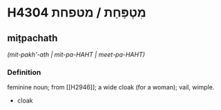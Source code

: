 # H4304 מִטְפַּחַת / מטפחת

## miṭpachath

_(mit-pakh'-ath | mit-pa-HAHT | meet-pa-HAHT)_

### Definition

feminine noun; from [[H2946]]; a wide cloak (for a woman); vail, wimple.

- cloak
